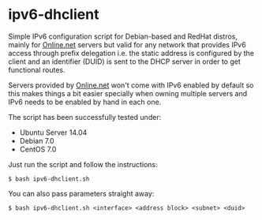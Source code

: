 # ipv6-dhclient
Simple IPv6 configuration script for Debian-based and RedHat distros, mainly for [Online.net](http://www.online.net/) servers but valid for any network that provides IPv6 access through prefix delegation i.e. the static address is configured by the client and an identifier (DUID) is sent to the DHCP server in order to get functional routes.

Servers provided by [Online.net](http://www.online.net/) won't come with IPv6 enabled by default so this makes things a bit easier specially when owning multiple servers and IPv6 needs to be enabled by hand in each one.

The script has been successfully tested under:

* Ubuntu Server 14.04
* Debian 7.0
* CentOS 7.0

Just run the script and follow the instructions:

`$ bash ipv6-dhclient.sh`

You can also pass parameters straight away:

`$ bash ipv6-dhclient.sh <interface> <address block> <subnet> <duid>`
